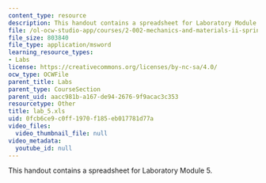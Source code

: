 ```yaml
---
content_type: resource
description: This handout contains a spreadsheet for Laboratory Module 5.
file: /ol-ocw-studio-app/courses/2-002-mechanics-and-materials-ii-spring-2004/0fcb6ce9c0ff1970f185eb017781d77a_lab_5.xls
file_size: 803840
file_type: application/msword
learning_resource_types:
- Labs
license: https://creativecommons.org/licenses/by-nc-sa/4.0/
ocw_type: OCWFile
parent_title: Labs
parent_type: CourseSection
parent_uid: aacc981b-a167-de94-2676-9f9acac3c353
resourcetype: Other
title: lab_5.xls
uid: 0fcb6ce9-c0ff-1970-f185-eb017781d77a
video_files:
  video_thumbnail_file: null
video_metadata:
  youtube_id: null
---
```

This handout contains a spreadsheet for Laboratory Module 5.